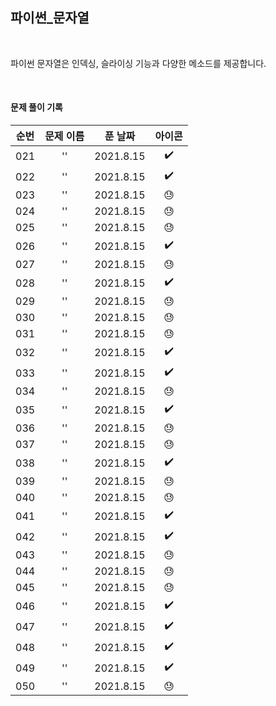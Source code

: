 ## 파이썬_문자열

<br>

파이썬 문자열은 인덱싱, 슬라이싱 기능과 다양한 메소드를 제공합니다.

<br>

#### 문제 풀이 기록
| 순번 | 문제 이름 | 푼 날짜 | 아이콘 |
|:----------:|:----------:|:----------:|:----------:|
| 021 | '' |2021.8.15 | ✔️ |
| 022 | '' |2021.8.15 | ✔️ |
| 023 | '' |2021.8.15 | 😓 |
| 024 | '' |2021.8.15 | 😓 |
| 025 | '' |2021.8.15 | 😓 |
| 026 | '' |2021.8.15 | ✔️ |
| 027 | '' |2021.8.15 | 😓 |
| 028 | '' |2021.8.15 | ✔️ |
| 029 | '' |2021.8.15 | 😓 |
| 030 | '' |2021.8.15 | 😓 |
| 031 | '' |2021.8.15 | 😓 |
| 032 | '' |2021.8.15 | ✔️ |
| 033 | '' |2021.8.15 | ✔️ |
| 034 | '' |2021.8.15 | 😓 |
| 035 | '' |2021.8.15 | ✔️ |
| 036 | '' |2021.8.15 | 😓 |
| 037 | '' |2021.8.15 | 😓 |
| 038 | '' |2021.8.15 | ✔️ |
| 039 | '' |2021.8.15 | 😓 |
| 040 | '' |2021.8.15 | 😓 |
| 041 | '' |2021.8.15 | ✔️ |
| 042 | '' |2021.8.15 | ✔️ |
| 043 | '' |2021.8.15 | 😓 |
| 044 | '' |2021.8.15 | 😓 |
| 045 | '' |2021.8.15 | 😓 |
| 046 | '' |2021.8.15 | ✔️ |
| 047 | '' |2021.8.15 | ✔️ |
| 048 | '' |2021.8.15 | ✔️ |
| 049 | '' |2021.8.15 | ✔️ |
| 050 | '' |2021.8.15 | 😓 |
